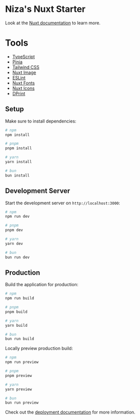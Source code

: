 # Niza's Nuxt Starter

Look at the [Nuxt documentation](https://nuxt.com/docs/getting-started/introduction) to learn more.

# Tools

- [TypeScript](https://www.typescriptlang.org/)
- [Pinia](https://pinia.vuejs.org/)
- [Tailwind CSS](https://tailwindcss.com/)
- [Nuxt Image](https://nuxt.com/modules/image)
- [ESLint](https://eslint.org/)
- [Nuxt Fonts](https://nuxt.com/modules/font)
- [Nuxt Icons](https://nuxt.com/modules/icon)
- [DPrint](https://dprint.dev/)

## Setup

Make sure to install dependencies:

```bash
# npm
npm install

# pnpm
pnpm install

# yarn
yarn install

# bun
bun install
```

## Development Server

Start the development server on `http://localhost:3000`:

```bash
# npm
npm run dev

# pnpm
pnpm dev

# yarn
yarn dev

# bun
bun run dev
```

## Production

Build the application for production:

```bash
# npm
npm run build

# pnpm
pnpm build

# yarn
yarn build

# bun
bun run build
```

Locally preview production build:

```bash
# npm
npm run preview

# pnpm
pnpm preview

# yarn
yarn preview

# bun
bun run preview
```

Check out the [deployment documentation](https://nuxt.com/docs/getting-started/deployment) for more information.
